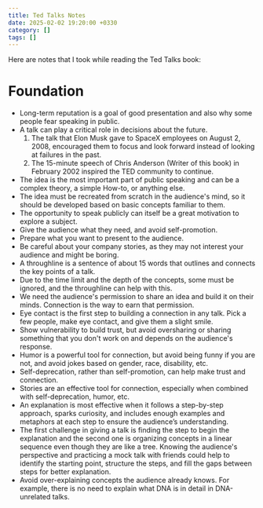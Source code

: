 ```yaml
---
title: Ted Talks Notes
date: 2025-02-02 19:20:00 +0330
category: []
tags: []
---
```


Here are notes that I took while reading the Ted Talks book:

# Foundation

- Long-term reputation is a goal of good presentation and also why some people fear speaking in public.
- A talk can play a critical role in decisions about the future.
  1. The talk that Elon Musk gave to SpaceX employees on August 2, 2008, encouraged them to focus and look forward instead of looking at failures in the past.
  2. The 15-minute speech of Chris Anderson (Writer of this book) in February 2002 inspired the TED community to continue.
- The idea is the most important part of public speaking and can be a complex theory, a simple How-to, or anything else.
- The idea must be recreated from scratch in the audience's mind, so it should be developed based on basic concepts familiar to them.
- The opportunity to speak publicly can itself be a great motivation to explore a subject.
- Give the audience what they need, and avoid self-promotion.
- Prepare what you want to present to the audience.
- Be careful about your company stories, as they may not interest your audience and might be boring.
- A throughline is a sentence of about 15 words that outlines and connects the key points of a talk.
- Due to the time limit and the depth of the concepts, some must be ignored, and the throughline can help with this.
- We need the audience's permission to share an idea and build it on their minds. Connection is the way to earn that permission.
- Eye contact is the first step to building a connection in any talk. Pick a few people, make eye contact, and give them a slight smile.
- Show vulnerability to build trust, but avoid oversharing or sharing something that you don't work on and depends on the audience's response.
- Humor is a powerful tool for connection, but avoid being funny if you are not, and avoid jokes based on gender, race, disability, etc.
- Self-deprecation, rather than self-promotion, can help make trust and connection.
- Stories are an effective tool for connection, especially when combined with self-deprecation, humor, etc.
- An explanation is most effective when it follows a step-by-step approach, sparks curiosity, and includes enough examples and metaphors at each step to ensure the audience’s understanding.
- The first challenge in giving a talk is finding the step to begin the explanation and the second one is organizing concepts in a linear sequence even though they are like a tree. Knowing the audience's perspective and practicing a mock talk with friends could help to identify the starting point, structure the steps, and fill the gaps between steps for better explanation.
- Avoid over-explaining concepts the audience already knows. For example, there is no need to explain what DNA is in detail in DNA-unrelated talks.